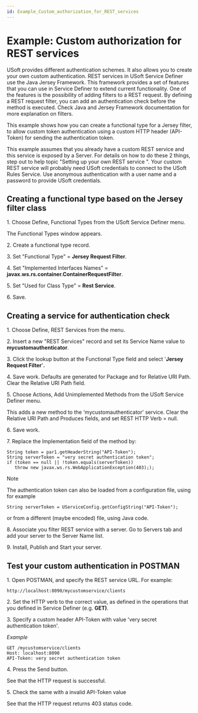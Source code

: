 ```yaml
---
id: Example_Custom_authorization_for_REST_services
---
```


# Example: Custom authorization for REST services

USoft provides different authentication schemes. It also allows you to create your own custom authentication. REST services in USoft Service Definer use the Java Jersey Framework. This framework provides a set of features that you can use in Service Definer to extend current functionality. One of the features is the possibility of adding filters to a REST request. By defining a REST request filter, you can add an authentication check before the method is executed. Check Java and Jersey Framework documentation for more explanation on filters.

This example shows how you can create a functional type for a Jersey filter, to allow custom token authentication using a custom HTTP header (API-Token) for sending the authentication token.

This example assumes that you already have a custom REST service and this service is exposed by a Server. For details on how to do these 2 things, step out to help topic "Setting up your own REST service ". Your custom REST service will probably need USoft credentials to connect to the USoft Rules Service. Use anonymous authentication with a user name and a password to provide USoft credentials.

## Creating a functional type based on the Jersey filter class

1. Choose Define, Functional Types from the USoft Service Definer menu.

The Functional Types window appears.

2. Create a functional type record.

3. Set "Functional Type" = **Jersey Request Filter**.

4. Set "Implemented Interfaces Names" = **javax.ws.rs.container.ContainerRequestFilter**.

5. Set "Used for Class Type" = **Rest Service**.

6. Save.

## Creating a service for authentication check

1. Choose Define, REST Services from the menu.

2. Insert a new "REST Services" record and set its Service Name value to **mycustomauthenticator**.

3. Click the lookup button at the Functional Type field and select '**Jersey Request Filter**'**.**

4. Save work. Defaults are generated for Package and for Relative URI Path. Clear the Relative URI Path field.

5. Choose Actions, Add Unimplemented Methods from the USoft Service Definer menu.

This adds a new method to the 'mycustomauthenticator' service. Clear the Relative URI Path and Produces fields, and set REST HTTP Verb = null.

6. Save work.

7. Replace the Implementation field of the method by:

```language-java
String token = par1.getHeaderString("API-Token");
String serverToken = "very secret authentication token";
if (token == null || !token.equals(serverToken))
   throw new javax.ws.rs.WebApplicationException(403););

```

> [!NOTE]
> The authentication token can also be loaded from a configuration file, using for example

```language-java
String serverToken = UServiceConfig.getConfigString("API-Token");
```

or from a different (maybe encoded) file, using Java code.

8. Associate you filter REST service with a server. Go to Servers tab and add your server to the Server Name list.

9. Install, Publish and Start your server.

## Test your custom authentication in POSTMAN

1. Open POSTMAN, and specify the REST service URL. For example:

```
http://localhost:8090/mycustomservice/clients
```

2. Set the HTTP verb to the correct value, as defined in the operations that you defined in Service Definer (e.g. **GET)**.

3. Specify a custom header API-Token with value 'very secret authentication token'. 

*Example*

```
GET /mycustomservice/clients
Host: localhost:8090
API-Token: very secret authentication token

```

4. Press the Send button.

See that the HTTP request is successful.

5. Check the same with a invalid API-Token value

See that the HTTP request returns 403 status code.